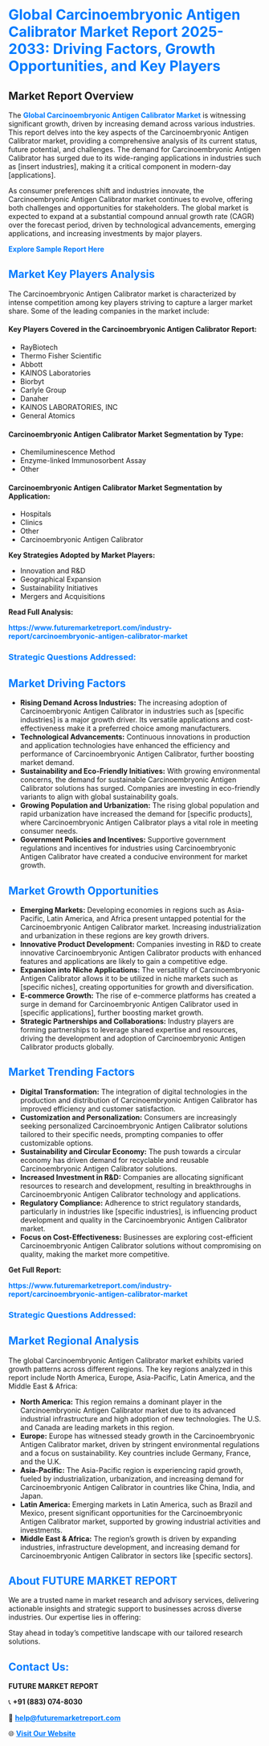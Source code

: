 <h1 style="color: #007BFF;">Global Carcinoembryonic Antigen Calibrator Market Report 2025-2033: Driving Factors, Growth Opportunities, and Key Players</h1>

<section id="overview">
<h2>Market Report Overview</h2>
<p>The <a href="https://www.futuremarketreport.com/industry-report/carcinoembryonic-antigen-calibrator-market" style="color: #007BFF; text-decoration: none;"><strong>Global Carcinoembryonic Antigen Calibrator Market</strong></a> is witnessing significant growth, driven by increasing demand across various industries. This report delves into the key aspects of the Carcinoembryonic Antigen Calibrator market, providing a comprehensive analysis of its current status, future potential, and challenges. The demand for Carcinoembryonic Antigen Calibrator has surged due to its wide-ranging applications in industries such as [insert industries], making it a critical component in modern-day [applications].</p>
<p>As consumer preferences shift and industries innovate, the Carcinoembryonic Antigen Calibrator market continues to evolve, offering both challenges and opportunities for stakeholders. The global market is expected to expand at a substantial compound annual growth rate (CAGR) over the forecast period, driven by technological advancements, emerging applications, and increasing investments by major players.</p>
</section>

<section id="overview">
<p><a href="https://www.futuremarketreport.com/request-sample/reportId=123130" style="color: #007BFF; text-decoration: none;"><strong>Explore Sample Report Here</strong></a></p>
</section>

<section id="key-players">
<h2 style="color: #007BFF;">Market Key Players Analysis</h2>
<p>The Carcinoembryonic Antigen Calibrator market is characterized by intense competition among key players striving to capture a larger market share. Some of the leading companies in the market include:</p>
<h4>Key Players Covered in the Carcinoembryonic Antigen Calibrator Report:</h4>
<ul><li>RayBiotech</li><li>Thermo Fisher Scientific</li><li>Abbott</li><li>KAINOS Laboratories</li><li>Biorbyt</li><li>Carlyle Group</li><li>Danaher</li><li>KAINOS LABORATORIES, INC</li><li>General Atomics</li></ul>
<h4>Carcinoembryonic Antigen Calibrator Market Segmentation by Type:</h4>
<ul><li>Chemiluminescence Method</li><li>Enzyme-linked Immunosorbent Assay</li><li>Other</li></ul>

<h4>Carcinoembryonic Antigen Calibrator Market Segmentation by Application:</h4>
<ul><li>Hospitals</li><li>Clinics</li><li>Other</li><li>Carcinoembryonic Antigen Calibrator</li></ul>
<p><strong>Key Strategies Adopted by Market Players:</strong></p>
<ul>
<li>Innovation and R&D</li>
<li>Geographical Expansion</li>
<li>Sustainability Initiatives</li>
<li>Mergers and Acquisitions</li>
</ul>
</section>

<section>
<p><strong>Read Full Analysis: </strong></p><a href="https://www.futuremarketreport.com/industry-report/carcinoembryonic-antigen-calibrator-market" style="color: #007BFF; text-decoration: none;"><strong>https://www.futuremarketreport.com/industry-report/carcinoembryonic-antigen-calibrator-market</strong></a>
<h3 style="color: #007BFF;">Strategic Questions Addressed:</h3>
</section>

<section id="driving-factors">
<h2 style="color: #007BFF;">Market Driving Factors</h2>
<ul>
<li><strong>Rising Demand Across Industries:</strong> The increasing adoption of Carcinoembryonic Antigen Calibrator in industries such as [specific industries] is a major growth driver. Its versatile applications and cost-effectiveness make it a preferred choice among manufacturers.</li>
<li><strong>Technological Advancements:</strong> Continuous innovations in production and application technologies have enhanced the efficiency and performance of Carcinoembryonic Antigen Calibrator, further boosting market demand.</li>
<li><strong>Sustainability and Eco-Friendly Initiatives:</strong> With growing environmental concerns, the demand for sustainable Carcinoembryonic Antigen Calibrator solutions has surged. Companies are investing in eco-friendly variants to align with global sustainability goals.</li>
<li><strong>Growing Population and Urbanization:</strong> The rising global population and rapid urbanization have increased the demand for [specific products], where Carcinoembryonic Antigen Calibrator plays a vital role in meeting consumer needs.</li>
<li><strong>Government Policies and Incentives:</strong> Supportive government regulations and incentives for industries using Carcinoembryonic Antigen Calibrator have created a conducive environment for market growth.</li>
</ul>
</section>

<section id="growth-opportunities">
<h2 style="color: #007BFF;">Market Growth Opportunities</h2>
<ul>
<li><strong>Emerging Markets:</strong> Developing economies in regions such as Asia-Pacific, Latin America, and Africa present untapped potential for the Carcinoembryonic Antigen Calibrator market. Increasing industrialization and urbanization in these regions are key growth drivers.</li>
<li><strong>Innovative Product Development:</strong> Companies investing in R&D to create innovative Carcinoembryonic Antigen Calibrator products with enhanced features and applications are likely to gain a competitive edge.</li>
<li><strong>Expansion into Niche Applications:</strong> The versatility of Carcinoembryonic Antigen Calibrator allows it to be utilized in niche markets such as [specific niches], creating opportunities for growth and diversification.</li>
<li><strong>E-commerce Growth:</strong> The rise of e-commerce platforms has created a surge in demand for Carcinoembryonic Antigen Calibrator used in [specific applications], further boosting market growth.</li>
<li><strong>Strategic Partnerships and Collaborations:</strong> Industry players are forming partnerships to leverage shared expertise and resources, driving the development and adoption of Carcinoembryonic Antigen Calibrator products globally.</li>
</ul>
</section>

<section id="trending-factors">
<h2 style="color: #007BFF;">Market Trending Factors</h2>
<ul>
<li><strong>Digital Transformation:</strong> The integration of digital technologies in the production and distribution of Carcinoembryonic Antigen Calibrator has improved efficiency and customer satisfaction.</li>
<li><strong>Customization and Personalization:</strong> Consumers are increasingly seeking personalized Carcinoembryonic Antigen Calibrator solutions tailored to their specific needs, prompting companies to offer customizable options.</li>
<li><strong>Sustainability and Circular Economy:</strong> The push towards a circular economy has driven demand for recyclable and reusable Carcinoembryonic Antigen Calibrator solutions.</li>
<li><strong>Increased Investment in R&D:</strong> Companies are allocating significant resources to research and development, resulting in breakthroughs in Carcinoembryonic Antigen Calibrator technology and applications.</li>
<li><strong>Regulatory Compliance:</strong> Adherence to strict regulatory standards, particularly in industries like [specific industries], is influencing product development and quality in the Carcinoembryonic Antigen Calibrator market.</li>
<li><strong>Focus on Cost-Effectiveness:</strong> Businesses are exploring cost-efficient Carcinoembryonic Antigen Calibrator solutions without compromising on quality, making the market more competitive.</li>
</ul>
</section>

<section>
<p><strong>Get Full Report: </strong></p><a href="https://www.futuremarketreport.com/industry-report/carcinoembryonic-antigen-calibrator-market" style="color: #007BFF; text-decoration: none;"><strong>https://www.futuremarketreport.com/industry-report/carcinoembryonic-antigen-calibrator-market</strong></a>
<h3 style="color: #007BFF;">Strategic Questions Addressed:</h3>
</section>


<section id="regional-analysis">
<h2 style="color: #007BFF;">Market Regional Analysis</h2>
<p>The global Carcinoembryonic Antigen Calibrator market exhibits varied growth patterns across different regions. The key regions analyzed in this report include North America, Europe, Asia-Pacific, Latin America, and the Middle East & Africa:</p>
<ul>
<li><strong>North America:</strong> This region remains a dominant player in the Carcinoembryonic Antigen Calibrator market due to its advanced industrial infrastructure and high adoption of new technologies. The U.S. and Canada are leading markets in this region.</li>
<li><strong>Europe:</strong> Europe has witnessed steady growth in the Carcinoembryonic Antigen Calibrator market, driven by stringent environmental regulations and a focus on sustainability. Key countries include Germany, France, and the U.K.</li>
<li><strong>Asia-Pacific:</strong> The Asia-Pacific region is experiencing rapid growth, fueled by industrialization, urbanization, and increasing demand for Carcinoembryonic Antigen Calibrator in countries like China, India, and Japan.</li>
<li><strong>Latin America:</strong> Emerging markets in Latin America, such as Brazil and Mexico, present significant opportunities for the Carcinoembryonic Antigen Calibrator market, supported by growing industrial activities and investments.</li>
<li><strong>Middle East & Africa:</strong> The region’s growth is driven by expanding industries, infrastructure development, and increasing demand for Carcinoembryonic Antigen Calibrator in sectors like [specific sectors].</li>
</ul>
</section>

<footer>
<h2 style="color: #007BFF;">About FUTURE MARKET REPORT</h2>
<p>We are a trusted name in market research and advisory services, delivering actionable insights and strategic support to businesses across diverse industries. Our expertise lies in offering:</p>

<p>Stay ahead in today’s competitive landscape with our tailored research solutions.</p>

<h2 style="color: #007BFF;">Contact Us:</h2>
<p><strong>FUTURE MARKET REPORT</strong></p>
<p>📞 <strong>+91 (883) 074-8030</strong></p>
<p>📧 <strong><a href="mailto:help@futuremarketreport.com" style="color: #007BFF;">help@futuremarketreport.com</a></strong></p>
<p>🌐 <strong><a href="https://www.futuremarketreport.com/" style="color: #007BFF;">Visit Our Website</a></strong></p>
</footer>